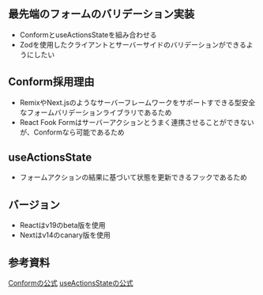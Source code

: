 ## 最先端のフォームのバリデーション実装
- ConformとuseActionsStateを組み合わせる
- Zodを使用したクライアントとサーバーサイドのバリデーションができるようにしたい

## Conform採用理由
- RemixやNext.jsのようなサーバーフレームワークをサポートすできる型安全なフォームバリデーションライブラリであるため
- React Fook Formはサーバーアクションとうまく連携させることができないが、Conformなら可能であるため

## useActionsState
- フォームアクションの結果に基づいて状態を更新できるフックであるため

## バージョン
- Reactはv19のbeta版を使用
- Nextはv14のcanary版を使用

## 参考資料
[Conformの公式](https://conform.guide/)
[useActionsStateの公式](https://react.dev/reference/react/useActionState#noun-labs-1201738-(2))

